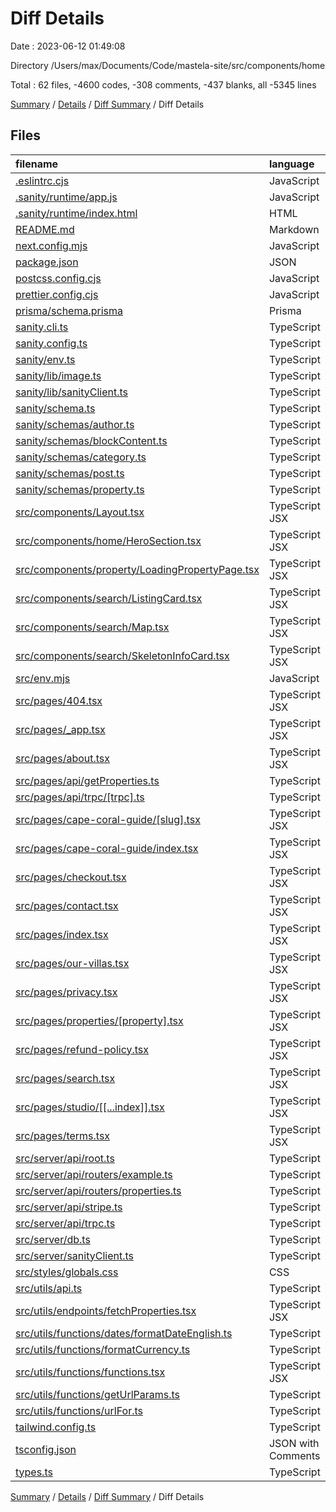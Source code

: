 # Diff Details

Date : 2023-06-12 01:49:08

Directory /Users/max/Documents/Code/mastela-site/src/components/home

Total : 62 files,  -4600 codes, -308 comments, -437 blanks, all -5345 lines

[Summary](results.md) / [Details](details.md) / [Diff Summary](diff.md) / Diff Details

## Files
| filename | language | code | comment | blank | total |
| :--- | :--- | ---: | ---: | ---: | ---: |
| [.eslintrc.cjs](/.eslintrc.cjs) | JavaScript | -31 | -2 | -3 | -36 |
| [.sanity/runtime/app.js](/.sanity/runtime/app.js) | JavaScript | -7 | -2 | -3 | -12 |
| [.sanity/runtime/index.html](/.sanity/runtime/index.html) | HTML | -169 | -4 | -30 | -203 |
| [README.md](/README.md) | Markdown | -17 | 0 | -12 | -29 |
| [next.config.mjs](/next.config.mjs) | JavaScript | -16 | -11 | -2 | -29 |
| [package.json](/package.json) | JSON | -63 | 0 | -1 | -64 |
| [postcss.config.cjs](/postcss.config.cjs) | JavaScript | -7 | 0 | -2 | -9 |
| [prettier.config.cjs](/prettier.config.cjs) | JavaScript | -4 | -1 | -2 | -7 |
| [prisma/schema.prisma](/prisma/schema.prisma) | Prisma | -21 | -2 | -5 | -28 |
| [sanity.cli.ts](/sanity.cli.ts) | TypeScript | -4 | -4 | -3 | -11 |
| [sanity.config.ts](/sanity.config.ts) | TypeScript | -15 | -7 | -4 | -26 |
| [sanity/env.ts](/sanity/env.ts) | TypeScript | -17 | 0 | -6 | -23 |
| [sanity/lib/image.ts](/sanity/lib/image.ts) | TypeScript | -10 | 0 | -4 | -14 |
| [sanity/lib/sanityClient.ts](/sanity/lib/sanityClient.ts) | TypeScript | -8 | 0 | -3 | -11 |
| [sanity/schema.ts](/sanity/schema.ts) | TypeScript | -9 | 0 | -3 | -12 |
| [sanity/schemas/author.ts](/sanity/schemas/author.ts) | TypeScript | -56 | 0 | -2 | -58 |
| [sanity/schemas/blockContent.ts](/sanity/schemas/blockContent.ts) | TypeScript | -52 | -21 | -3 | -76 |
| [sanity/schemas/category.ts](/sanity/schemas/category.ts) | TypeScript | -18 | 0 | -2 | -20 |
| [sanity/schemas/post.ts](/sanity/schemas/post.ts) | TypeScript | -70 | 0 | -3 | -73 |
| [sanity/schemas/property.ts](/sanity/schemas/property.ts) | TypeScript | -125 | -8 | -3 | -136 |
| [src/components/Layout.tsx](/src/components/Layout.tsx) | TypeScript JSX | -357 | -12 | -10 | -379 |
| [src/components/home/HeroSection.tsx](/src/components/home/HeroSection.tsx) | TypeScript JSX | 5 | 0 | 2 | 7 |
| [src/components/property/LoadingPropertyPage.tsx](/src/components/property/LoadingPropertyPage.tsx) | TypeScript JSX | -132 | 0 | -8 | -140 |
| [src/components/search/ListingCard.tsx](/src/components/search/ListingCard.tsx) | TypeScript JSX | -61 | -6 | -12 | -79 |
| [src/components/search/Map.tsx](/src/components/search/Map.tsx) | TypeScript JSX | -57 | -3 | -8 | -68 |
| [src/components/search/SkeletonInfoCard.tsx](/src/components/search/SkeletonInfoCard.tsx) | TypeScript JSX | -26 | 0 | -3 | -29 |
| [src/env.mjs](/src/env.mjs) | JavaScript | -27 | -17 | -5 | -49 |
| [src/pages/404.tsx](/src/pages/404.tsx) | TypeScript JSX | -29 | 0 | -5 | -34 |
| [src/pages/_app.tsx](/src/pages/_app.tsx) | TypeScript JSX | -19 | 0 | -5 | -24 |
| [src/pages/about.tsx](/src/pages/about.tsx) | TypeScript JSX | -371 | -3 | -13 | -387 |
| [src/pages/api/getProperties.ts](/src/pages/api/getProperties.ts) | TypeScript | -17 | -6 | -5 | -28 |
| [src/pages/api/trpc/[trpc].ts](/src/pages/api/trpc/%5Btrpc%5D.ts) | TypeScript | -16 | -1 | -2 | -19 |
| [src/pages/cape-coral-guide/[slug].tsx](/src/pages/cape-coral-guide/%5Bslug%5D.tsx) | TypeScript JSX | -243 | -1 | -11 | -255 |
| [src/pages/cape-coral-guide/index.tsx](/src/pages/cape-coral-guide/index.tsx) | TypeScript JSX | -335 | -17 | -13 | -365 |
| [src/pages/checkout.tsx](/src/pages/checkout.tsx) | TypeScript JSX | -386 | -22 | -40 | -448 |
| [src/pages/contact.tsx](/src/pages/contact.tsx) | TypeScript JSX | -195 | 0 | -4 | -199 |
| [src/pages/index.tsx](/src/pages/index.tsx) | TypeScript JSX | -37 | 0 | -8 | -45 |
| [src/pages/our-villas.tsx](/src/pages/our-villas.tsx) | TypeScript JSX | -122 | -3 | -8 | -133 |
| [src/pages/privacy.tsx](/src/pages/privacy.tsx) | TypeScript JSX | -59 | 0 | -4 | -63 |
| [src/pages/properties/[property].tsx](/src/pages/properties/%5Bproperty%5D.tsx) | TypeScript JSX | -620 | -31 | -72 | -723 |
| [src/pages/refund-policy.tsx](/src/pages/refund-policy.tsx) | TypeScript JSX | -52 | 0 | -4 | -56 |
| [src/pages/search.tsx](/src/pages/search.tsx) | TypeScript JSX | -191 | -10 | -17 | -218 |
| [src/pages/studio/[[...index]].tsx](/src/pages/studio/%5B%5B...index%5D%5D.tsx) | TypeScript JSX | -16 | 0 | -1 | -17 |
| [src/pages/terms.tsx](/src/pages/terms.tsx) | TypeScript JSX | -69 | 0 | -4 | -73 |
| [src/server/api/root.ts](/src/server/api/root.ts) | TypeScript | -8 | -6 | -3 | -17 |
| [src/server/api/routers/example.ts](/src/server/api/routers/example.ts) | TypeScript | -14 | 0 | -2 | -16 |
| [src/server/api/routers/properties.ts](/src/server/api/routers/properties.ts) | TypeScript | -188 | -10 | -27 | -225 |
| [src/server/api/stripe.ts](/src/server/api/stripe.ts) | TypeScript | -5 | 0 | -1 | -6 |
| [src/server/api/trpc.ts](/src/server/api/trpc.ts) | TypeScript | -29 | -56 | -10 | -95 |
| [src/server/db.ts](/src/server/db.ts) | TypeScript | -12 | 0 | -4 | -16 |
| [src/server/sanityClient.ts](/src/server/sanityClient.ts) | TypeScript | -12 | 0 | -3 | -15 |
| [src/styles/globals.css](/src/styles/globals.css) | CSS | -21 | 0 | -5 | -26 |
| [src/utils/api.ts](/src/utils/api.ts) | TypeScript | -30 | -32 | -6 | -68 |
| [src/utils/endpoints/fetchProperties.tsx](/src/utils/endpoints/fetchProperties.tsx) | TypeScript JSX | -6 | 0 | -3 | -9 |
| [src/utils/functions/dates/formatDateEnglish.ts](/src/utils/functions/dates/formatDateEnglish.ts) | TypeScript | -8 | 0 | -3 | -11 |
| [src/utils/functions/formatCurrency.ts](/src/utils/functions/formatCurrency.ts) | TypeScript | -19 | -1 | -3 | -23 |
| [src/utils/functions/functions.tsx](/src/utils/functions/functions.tsx) | TypeScript JSX | -10 | 0 | -3 | -13 |
| [src/utils/functions/getUrlParams.ts](/src/utils/functions/getUrlParams.ts) | TypeScript | -11 | 0 | -2 | -13 |
| [src/utils/functions/urlFor.ts](/src/utils/functions/urlFor.ts) | TypeScript | -5 | 0 | -1 | -6 |
| [tailwind.config.ts](/tailwind.config.ts) | TypeScript | -30 | 0 | -3 | -33 |
| [tsconfig.json](/tsconfig.json) | JSON with Comments | -25 | -9 | 0 | -34 |
| [types.ts](/types.ts) | TypeScript | -16 | 0 | -2 | -18 |

[Summary](results.md) / [Details](details.md) / [Diff Summary](diff.md) / Diff Details